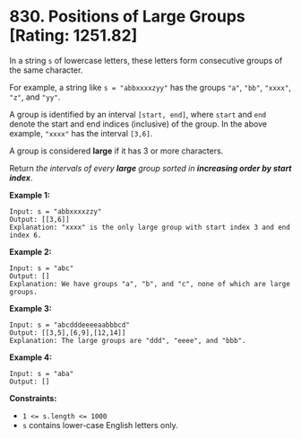 # 830. Positions of Large Groups [Rating: 1251.82]

In a string `s` of lowercase letters, these letters form consecutive groups of the same character.

For example, a string like `s = "abbxxxxzyy"` has the groups `"a"`, `"bb"`, `"xxxx"`, `"z"`, and `"yy"`.

A group is identified by an interval `[start, end]`, where `start` and `end` denote the start and end indices (inclusive) of the group. In the above example, `"xxxx"` has the interval `[3,6]`.

A group is considered **large** if it has 3 or more characters.

Return *the intervals of every **large** group sorted in **increasing order by start index***.

 

**Example 1:**

```
Input: s = "abbxxxxzzy"
Output: [[3,6]]
Explanation: "xxxx" is the only large group with start index 3 and end index 6.
```

**Example 2:**

```
Input: s = "abc"
Output: []
Explanation: We have groups "a", "b", and "c", none of which are large groups.
```

**Example 3:**

```
Input: s = "abcdddeeeeaabbbcd"
Output: [[3,5],[6,9],[12,14]]
Explanation: The large groups are "ddd", "eeee", and "bbb".
```

**Example 4:**

```
Input: s = "aba"
Output: []
```

 

**Constraints:**

- `1 <= s.length <= 1000`
- `s` contains lower-case English letters only.